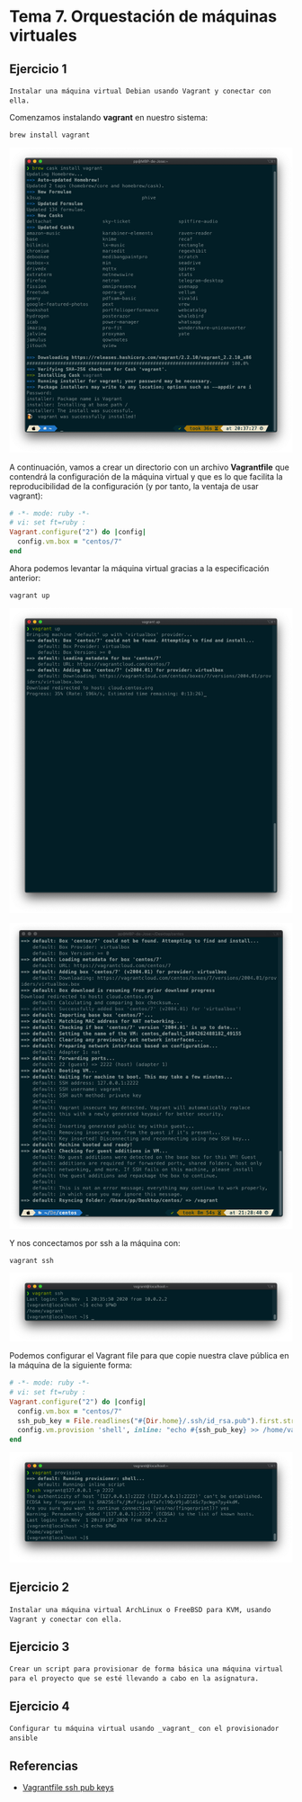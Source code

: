 # Tema 7. Orquestación de máquinas virtuales



## Ejercicio 1

`Instalar una máquina virtual Debian usando Vagrant y conectar con ella.`

Comenzamos instalando __vagrant__ en nuestro sistema:


```bash
brew install vagrant
```

![vagrant install](https://github.com/pepitoenpeligro/CC-Ejercicios/blob/master/images/7/01-vagrant-install.png)

A continuación, vamos a crear un directorio con un archivo __Vagrantfile__ que contendrá la configuración de la máquina virtual y que es lo que facilita la reproducibilidad de la configuración (y por tanto, la ventaja de usar vagrant):

```ruby
# -*- mode: ruby -*-
# vi: set ft=ruby :
Vagrant.configure("2") do |config|
  config.vm.box = "centos/7"
end
```


Ahora podemos levantar la máquina virtual gracias a la especificación anterior:

```bash
vagrant up
```

![vagrant up](https://github.com/pepitoenpeligro/CC-Ejercicios/blob/master/images/7/01-vagrant-up-1.png)

![vagrant up 2](https://github.com/pepitoenpeligro/CC-Ejercicios/blob/master/images/7/01-vagrant-up-2.png)

Y nos concectamos por ssh a la máquina con:

```
vagrant ssh
```

![vagrant ssh](https://github.com/pepitoenpeligro/CC-Ejercicios/blob/master/images/7/01-vagrant-ssh.png)


Podemos configurar el Vagrant file para que copie nuestra clave pública en la máquina de la siguiente forma:


```ruby
# -*- mode: ruby -*-
# vi: set ft=ruby :
Vagrant.configure("2") do |config|
  config.vm.box = "centos/7"
  ssh_pub_key = File.readlines("#{Dir.home}/.ssh/id_rsa.pub").first.strip
  config.vm.provision 'shell', inline: "echo #{ssh_pub_key} >> /home/vagrant/.ssh/authorized_keys", privileged: false
end
```

![vagrant ssh](https://github.com/pepitoenpeligro/CC-Ejercicios/blob/master/images/7/01-vagrant-provision-ssh.png)


## Ejercicio 2

`Instalar una máquina virtual ArchLinux o FreeBSD para KVM, usando Vagrant y conectar con ella.`








## Ejercicio 3

`Crear un script para provisionar de forma básica una máquina virtual para el proyecto que se esté llevando a cabo en la asignatura.`







## Ejercicio 4

`Configurar tu máquina virtual usando _vagrant_ con el provisionador ansible` 








## Referencias
* [Vagrantfile ssh pub keys](https://github.com/JJ/CC/blob/master/ejemplos/vbox-centos7/Vagrantfile)

